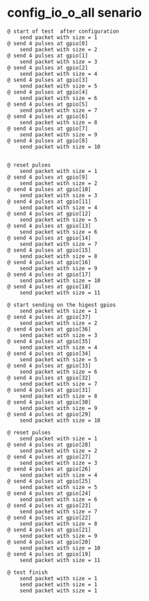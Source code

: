 # config_io_o_all senario
    @ start of test  after configuration
        send packet with size = 1
    @ send 4 pulses at gpio[0]  
        send packet with size = 2
    @ send 4 pulses at gpio[1]  
        send packet with size = 3
    @ send 4 pulses at gpio[2]  
        send packet with size = 4
    @ send 4 pulses at gpio[3]  
        send packet with size = 5
    @ send 4 pulses at gpio[4]  
        send packet with size = 6
    @ send 4 pulses at gpio[5]  
        send packet with size = 7
    @ send 4 pulses at gpio[6]  
        send packet with size = 8
    @ send 4 pulses at gpio[7]  
        send packet with size = 9
    @ send 4 pulses at gpio[8]  
        send packet with size = 10


    @ reset pulses
        send packet with size = 1
    @ send 4 pulses at gpio[9]  
        send packet with size = 2
    @ send 4 pulses at gpio[10]  
        send packet with size = 3
    @ send 4 pulses at gpio[11]  
        send packet with size = 4
    @ send 4 pulses at gpio[12]  
        send packet with size = 5
    @ send 4 pulses at gpio[13]  
        send packet with size = 6
    @ send 4 pulses at gpio[14]  
        send packet with size = 7
    @ send 4 pulses at gpio[15]  
        send packet with size = 8
    @ send 4 pulses at gpio[16]  
        send packet with size = 9
    @ send 4 pulses at gpio[17]  
        send packet with size = 10
    @ send 4 pulses at gpio[18]  
        send packet with size = 11

    @ start sending on the higest gpios 
        send packet with size = 1
    @ send 4 pulses at gpio[37]  
        send packet with size = 2
    @ send 4 pulses at gpio[36]  
        send packet with size = 3
    @ send 4 pulses at gpio[35]  
        send packet with size = 4
    @ send 4 pulses at gpio[34]  
        send packet with size = 5
    @ send 4 pulses at gpio[33]  
        send packet with size = 6
    @ send 4 pulses at gpio[32]  
        send packet with size = 7
    @ send 4 pulses at gpio[31]  
        send packet with size = 8
    @ send 4 pulses at gpio[30]  
        send packet with size = 9
    @ send 4 pulses at gpio[29]  
        send packet with size = 10

    @ reset pulses
        send packet with size = 1
    @ send 4 pulses at gpio[28]  
        send packet with size = 2
    @ send 4 pulses at gpio[27]  
        send packet with size = 3
    @ send 4 pulses at gpio[26]  
        send packet with size = 4
    @ send 4 pulses at gpio[25]  
        send packet with size = 5
    @ send 4 pulses at gpio[24]  
        send packet with size = 6
    @ send 4 pulses at gpio[23]  
        send packet with size = 7
    @ send 4 pulses at gpio[22]  
        send packet with size = 8
    @ send 4 pulses at gpio[21]  
        send packet with size = 9
    @ send 4 pulses at gpio[20]  
        send packet with size = 10
    @ send 4 pulses at gpio[19]  
        send packet with size = 11

    @ test finish 
        send packet with size = 1
        send packet with size = 1
        send packet with size = 1   

